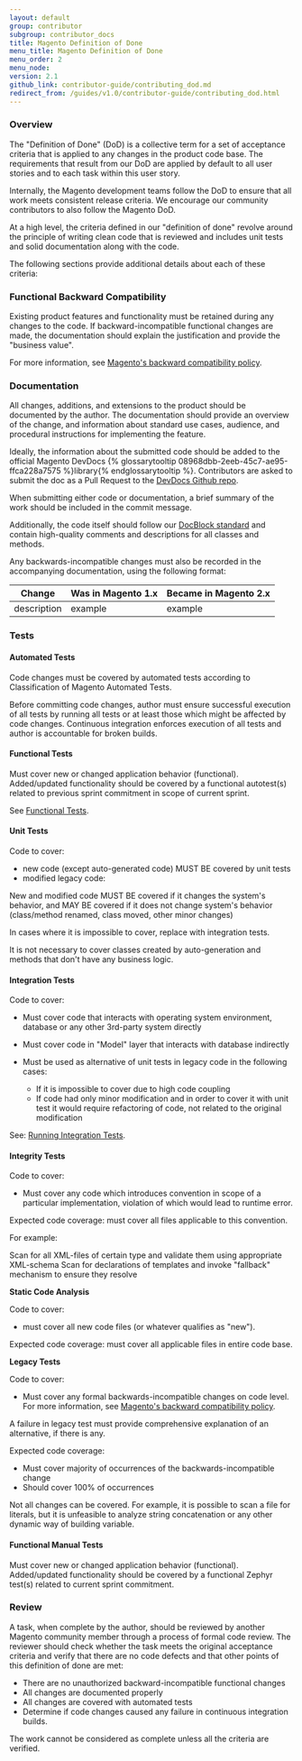 ```yaml
---
layout: default
group: contributor
subgroup: contributor_docs
title: Magento Definition of Done
menu_title: Magento Definition of Done
menu_order: 2
menu_node:
version: 2.1
github_link: contributor-guide/contributing_dod.md
redirect_from: /guides/v1.0/contributor-guide/contributing_dod.html
---
```


### Overview

The "Definition of Done" (DoD) is a collective term for a set of acceptance criteria that is applied to any changes in the product code base.
The requirements that result from our DoD are applied by default to all user stories and to each task within this user story.

Internally, the Magento development teams follow the DoD to ensure that all work meets consistent release criteria.
We encourage our community contributors to also follow the Magento DoD.

At a high level, the criteria defined in our "definition of done" revolve around the principle of writing clean code that is reviewed and includes unit tests and solid documentation along with the code.

The following sections provide additional details about each of these criteria:


### Functional Backward Compatibility

Existing product features and functionality must be retained during any changes to the code.
If backward-incompatible functional changes are made, the documentation should explain the justification and provide the "business value".

For more information, see [Magento's backward compatibility policy][1].

### Documentation

All changes, additions, and extensions to the product should be documented by the author.
The documentation should provide an overview of the change, and information about standard use cases, audience, and procedural instructions for implementing the feature.

Ideally, the information about the submitted code should be added to the official Magento DevDocs {% glossarytooltip 08968dbb-2eeb-45c7-ae95-ffca228a7575 %}library{% endglossarytooltip %}.
Contributors are asked to submit the doc as a Pull Request to the [DevDocs Github repo][4].

When submitting either code or documentation, a brief summary of the work should be included in the commit message.

Additionally, the code itself should follow our [DocBlock standard][0] and contain high-quality comments and descriptions for all classes and methods.

Any backwards-incompatible changes must also be recorded in the accompanying documentation, using the following format:

| Change      | Was in Magento 1.x | Became in Magento 2.x |
| ----------- | ------------------ | --------------------- |
| description | example            | example               |

### Tests 

#### Automated Tests

Code changes must be covered by automated tests according to Classification of Magento Automated Tests.

Before committing code changes, author must ensure successful execution of all tests by running all tests or at least those which might be affected by code changes.
Continuous integration enforces execution of all tests and author is accountable for broken builds.

#### Functional Tests
Must cover new or changed application behavior (functional).
Added/updated functionality should be covered by a functional autotest(s) related to previous sprint commitment in scope of current sprint.

See [Functional Tests][2].

#### Unit Tests

Code to cover:

* new code (except auto-generated code) MUST BE covered by unit tests
* modified legacy code:

New and modified code MUST BE covered if it changes the system's behavior, and MAY BE covered if it does not change system's behavior (class/method renamed, class moved, other minor changes)

In cases where it is impossible to cover, replace with integration tests.

It is not necessary to cover classes created by auto-generation and methods that don't have any business logic.

#### Integration Tests

Code to cover:

* Must cover code that interacts with operating system environment, database or any other 3rd-party system directly
* Must cover code in "Model" layer that interacts with database indirectly
* Must be used as alternative of unit tests in legacy code in the following cases:

	*	If it is impossible to cover due to high code coupling
	*	If code had only minor modification and in order to cover it with unit test it would require refactoring of code, not related to the original modification

See: [Running Integration Tests][3].

#### Integrity Tests

Code to cover:

* Must cover any code which introduces convention in scope of a particular implementation, violation of which would lead to runtime error.

Expected code coverage: must cover all files applicable to this convention.

For example:

Scan for all XML-files of certain type and validate them using appropriate XML-schema
Scan for declarations of templates and invoke "fallback" mechanism to ensure they resolve

**Static Code Analysis**

Code to cover:

* must cover all new code files (or whatever qualifies as "new").

Expected code coverage: must cover all applicable files in entire code base.

**Legacy Tests**

Code to cover:

* Must cover any formal backwards-incompatible changes on code level.
For more information, see
<a href="{{page.baseurl}}/architecture/back-compatibility.html">Magento's backward compatibility policy</a>.

A failure in legacy test must provide comprehensive explanation of an alternative, if there is any.

Expected code coverage:

* Must cover majority of occurrences of the backwards-incompatible change
* Should cover 100% of occurrences

Not all changes can be covered.
For example, it is possible to scan a file for literals, but it is unfeasible to analyze string concatenation or any other dynamic way of building variable.

#### Functional Manual Tests
Must cover new or changed application behavior (functional).
Added/updated functionality should be covered by a functional Zephyr test(s) related to current sprint commitment.

### Review
A task, when complete by the author, should be reviewed by another Magento community member through a process of formal code review.
The reviewer should check whether the task meets the original acceptance criteria and verify that there are no code defects and that other points of this definition of done are met:

* There are no unauthorized backward-incompatible functional changes
* All changes are documented properly
* All changes are covered with automated tests
* Determine if code changes caused any failure in continuous integration builds.

The work cannot be considered as complete unless all the criteria are verified.


[0]:{{page.baseurl}}/coding-standards/docblock-standard-general.html
[1]:{{page.baseurl}}/architecture/back-compatibility.html
[2]:{{page.baseurl}}/test/testing.html
[3]:{{page.baseurl}}/test/integration/integration_test_execution.html
[4]:https://github.com/magento/devdocs
